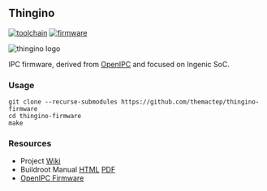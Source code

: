 ## Thingino

[![toolchain](https://github.com/themactep/thingino-firmware/actions/workflows/toolchain.yaml/badge.svg)](https://github.com/themactep/thingino-firmware/actions/workflows/toolchain.yaml)
[![firmware](https://github.com/themactep/thingino-firmware/actions/workflows/firmware.yaml/badge.svg)](https://github.com/themactep/thingino-firmware/actions/workflows/firmware.yaml)

![thingino logo](https://thingino.com/a/logo.svg)

IPC firmware, derived from [OpenIPC][1] and focused on Ingenic SoC.

### Usage

```
git clone --recurse-submodules https://github.com/themactep/thingino-firmware
cd thingino-firmware
make
```

### Resources

- Project [Wiki][0]
- Buildroot Manual [HTML][2] [PDF][3]
- [OpenIPC Firmware][1]

[0]: https://github.com/themactep/thingino-firmware/wiki
[1]: https://github.com/OpenIPC/firmware
[2]: https://buildroot.org/downloads/manual/manual.html
[3]: https://nightly.buildroot.org/manual.pdf
